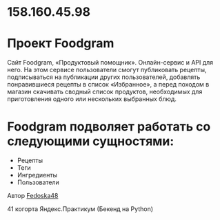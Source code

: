 # 158.160.45.98

# Проект Foodgram
Сайт Foodgram, «Продуктовый помощник». Онлайн-сервис и API для него. На этом сервисе пользователи смогут публиковать рецепты, подписываться на публикации других пользователей, добавлять понравившиеся рецепты в список «Избранное», а перед походом в магазин скачивать сводный список продуктов, необходимых для приготовления одного или нескольких выбранных блюд.

# Foodgram подволяет работать со следующими сущностями:

- Рецепты
- Теги
- Ингредиенты
- Пользователи

Автор [Fedoska48](https://github.com/Fedoska48)

41 когорта Яндекс.Практикум (Бекенд на Python)

[//]: # (pip freeze > requirements.txt)

[//]: # ()
[//]: # (python manage.py createsuperuser)

[//]: # ()
[//]: # (get_queryset)

[//]: # (list)

[//]: # (retrieve)

[//]: # (create)

[//]: # (perform_create)

[//]: # (update)

[//]: # (perform_update)

[//]: # (destroy)

[//]: # ()
[//]: # ()
[//]: # (python manage.py makemigrations recipes --empty --name "add_tags")